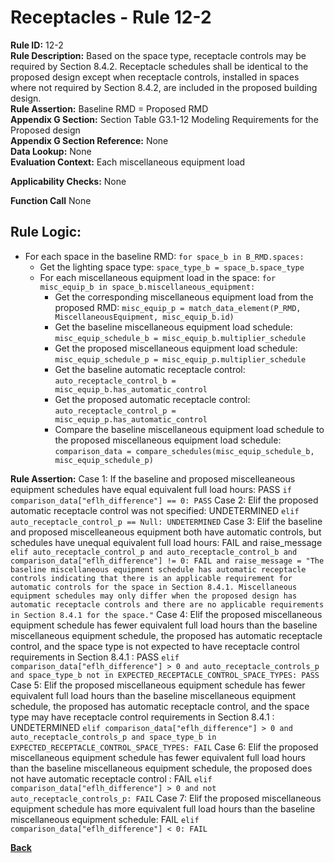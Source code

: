 # Receptacles - Rule 12-2
**Rule ID:** 12-2  
**Rule Description:** Based on the space type, receptacle controls may be required by Section 8.4.2. Receptacle schedules shall be identical to the proposed design except when receptacle controls, installed in spaces where not required by Section 8.4.2, are included in the proposed building design.  
**Rule Assertion:** Baseline RMD = Proposed RMD  
**Appendix G Section:** Section Table G3.1-12 Modeling Requirements for the Proposed design  
**Appendix G Section Reference:** None  
**Data Lookup:** None  
**Evaluation Context:** Each miscellaneous equipment load

**Applicability Checks:** None

**Function Call** None  

## Rule Logic:  
- For each space in the baseline RMD: `for space_b in B_RMD.spaces:`  
  - Get the lighting space type: `space_type_b = space_b.space_type`
  - For each miscellaneous equipment load in the space: `for misc_equip_b in space_b.miscellaneous_equipment:`
    - Get the corresponding miscellaneous equipment load from the proposed RMD: `misc_equip_p = match_data_element(P_RMD, MiscellaneousEquipment, misc_equip_b.id)`
    - Get the baseline miscellaneous equipment load schedule: `misc_equip_schedule_b = misc_equip_b.multiplier_schedule`
    - Get the proposed miscellaneous equipment load schedule: `misc_equip_schedule_p = misc_equip_p.multiplier_schedule`
    - Get the baseline automatic receptacle control: `auto_receptacle_control_b = misc_equip_b.has_automatic_control`
    - Get the proposed automatic receptacle control: `auto_receptacle_control_p = misc_equip_p.has_automatic_control`
    - Compare the baseline miscellaneous equipment load schedule to the proposed miscellaneous equipment load schedule: `comparison_data = compare_schedules(misc_equip_schedule_b, misc_equip_schedule_p)`
    
**Rule Assertion:**
Case 1: If the baseline and proposed miscelleaneous equipment schedules have equal equivalent full load hours: PASS `if comparison_data["eflh_difference"] == 0: PASS`
Case 2: Elif the proposed automatic receptacle control was not specified: UNDETERMINED `elif auto_receptacle_control_p == Null: UNDETERMINED`
Case 3: Elif the baseline and proposed miscelleaneous equipment both have automatic controls, but schedules have unequal equivalent full load hours: FAIL and raise_message `elif auto_receptacle_control_p and auto_receptacle_control_b and comparison_data["eflh_difference"] != 0: FAIL and raise_message = "The baseline miscellaneous equipment schedule has automatic receptacle controls indicating that there is an applicable requirement for automatic controls for the space in Section 8.4.1. Miscellaneous equipment schedules may only differ when the proposed design has automatic receptacle controls and there are no applicable requirements in Section 8.4.1 for the space."`
Case 4: Elif the proposed miscellaneous equipment schedule has fewer equivalent full load hours than the baseline miscellaneous equipment schedule, the proposed has automatic receptacle control, and the space type is not expected to have receptacle control requirements in Section 8.4.1 : PASS `elif comparison_data["eflh_difference"] > 0 and auto_receptacle_controls_p and space_type_b not in EXPECTED_RECEPTACLE_CONTROL_SPACE_TYPES: PASS`
Case 5: Elif the proposed miscellaneous equipment schedule has fewer equivalent full load hours than the baseline miscellaneous equipment schedule, the proposed has automatic receptacle control, and the space type may have receptacle control requirements in Section 8.4.1 : UNDETERMINED `elif comparison_data["eflh_difference"] > 0 and auto_receptacle_controls_p and space_type_b in EXPECTED_RECEPTACLE_CONTROL_SPACE_TYPES: FAIL`
Case 6: Elif the proposed miscellaneous equipment schedule has fewer equivalent full load hours than the baseline miscellaneous equipment schedule, the proposed does not have automatic receptacle control : FAIL `elif comparison_data["eflh_difference"] > 0 and not auto_receptacle_controls_p: FAIL`
Case 7: Elif the proposed miscellaneous equipment schedule has more equivalent full load hours than the baseline miscellaneous equipment schedule: FAIL `elif comparison_data["eflh_difference"] < 0: FAIL`

**[Back](../_toc.md)**
